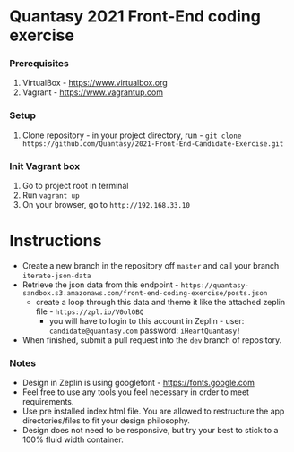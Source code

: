 # Quantasy 2021 Front-End coding exercise

### Prerequisites

1. VirtualBox - https://www.virtualbox.org
2. Vagrant - https://www.vagrantup.com

### Setup

1. Clone repository - in your project directory, run - `git clone https://github.com/Quantasy/2021-Front-End-Candidate-Exercise.git`

### Init Vagrant box

1. Go to project root in terminal
2. Run `vagrant up`
3. On your browser, go to `http://192.168.33.10`

# Instructions

- Create a new branch in the repository off `master` and call your branch `iterate-json-data`
- Retrieve the json data from this endpoint - `https://quantasy-sandbox.s3.amazonaws.com/front-end-coding-exercise/posts.json`
    - create a loop through this data and theme it like the attached zeplin file - `https://zpl.io/V0olOBQ`
        - you will have to login to this account in Zeplin - user: `candidate@quantasy.com` password: `iHeartQuantasy!`
- When finished, submit a pull request into the `dev` branch of repository.

### Notes
- Design in Zeplin is using googlefont - https://fonts.google.com
- Feel free to use any tools you feel necessary in order to meet requirements.
- Use pre installed index.html file. You are allowed to restructure the app directories/files to fit your design philosophy.
- Design does not need to be responsive, but try your best to stick to a 100% fluid width container.

